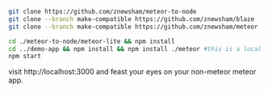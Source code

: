 
```bash
git clone https://github.com/znewsham/meteor-to-node
git clone --branch make-compatible https://github.com/znewsham/blaze
git clone --branch make-compatible https://github.com/znewsham/meteor

cd ./meteor-to-node/meteor-lite && npm install
cd ../demo-app && npm install && npm install ./meteor #this is a local symlink to make importing meteor/package easier.
npm start
```

visit http://localhost:3000 and feast your eyes on your non-meteor meteor app.
